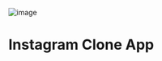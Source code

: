 ![image](https://github.com/rohit-sagar8/Instagram-Clone/assets/110589421/4a771d38-e7dc-445f-b6f3-b7af43c6b4ad)

# Instagram Clone App
